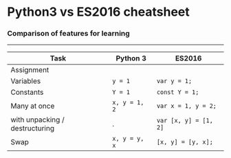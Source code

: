 # Python3 vs ES2016 cheatsheet
### Comparison of features for learning

---
Task | Python 3 | ES2016
--- | --- | ---
Assignment | | 
Variables | `y = 1` | `var y = 1;`
Constants | `Y = 1` | `const Y = 1;`
Many at once | `x, y = 1, 2` | `var x = 1, y = 2;`
with unpacking / destructuring | . | `var [x, y] = [1, 2]` 
Swap | `x, y = y, x` | `[x, y] = [y, x];`
